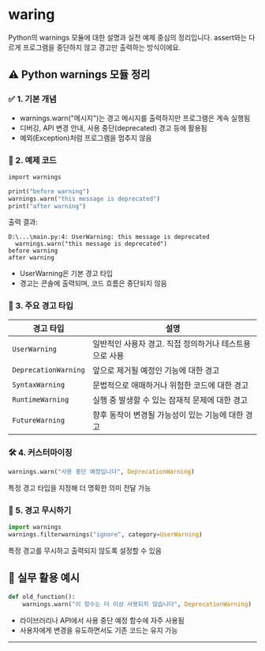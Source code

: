 # waring
Python의 warnings 모듈에 대한 설명과 실전 예제 중심의 정리입니다.
assert와는 다르게 프로그램을 중단하지 않고 경고만 출력하는 방식이에요.

## ⚠️ Python warnings 모듈 정리
### ✅ 1. 기본 개념
- warnings.warn("메시지")는 경고 메시지를 출력하지만 프로그램은 계속 실행됨
- 디버깅, API 변경 안내, 사용 중단(deprecated) 경고 등에 활용됨
- 예외(Exception)처럼 프로그램을 멈추지 않음

### 🧪 2. 예제 코드
```rust
import warnings

print("before warning")
warnings.warn("this message is deprecated")
print("after warning")
```

출력 결과:
```
D:\...\main.py:4: UserWarning: this message is deprecated
  warnings.warn("this message is deprecated")
before warning
after warning
```

- UserWarning은 기본 경고 타입
- 경고는 콘솔에 출력되며, 코드 흐름은 중단되지 않음

### 🧩 3. 주요 경고 타입

| 경고 타입            | 설명                                                   |
|----------------------|--------------------------------------------------------|
| `UserWarning`        | 일반적인 사용자 경고. 직접 정의하거나 테스트용으로 사용 |
| `DeprecationWarning` | 앞으로 제거될 예정인 기능에 대한 경고                   |
| `SyntaxWarning`      | 문법적으로 애매하거나 위험한 코드에 대한 경고           |
| `RuntimeWarning`     | 실행 중 발생할 수 있는 잠재적 문제에 대한 경고          |
| `FutureWarning`      | 향후 동작이 변경될 가능성이 있는 기능에 대한 경고       |



### 🛠️ 4. 커스터마이징
```python
warnings.warn("사용 중단 예정입니다", DeprecationWarning)
```

특정 경고 타입을 지정해 더 명확한 의미 전달 가능


### 🚫 5. 경고 무시하기
```python
import warnings
warnings.filterwarnings("ignore", category=UserWarning)
```

특정 경고를 무시하고 출력되지 않도록 설정할 수 있음


## 📘 실무 활용 예시
```python
def old_function():
    warnings.warn("이 함수는 더 이상 사용되지 않습니다", DeprecationWarning)
```

- 라이브러리나 API에서 사용 중단 예정 함수에 자주 사용됨
- 사용자에게 변경을 유도하면서도 기존 코드는 유지 가능

---
